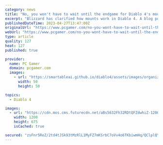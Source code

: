 ```yaml
---
category: news
title: "No, you won't have to wait until the endgame for Diablo 4's mounts"
excerpt: "Blizzard has clarified how mounts work in Diablo 4. A blog post earlier this week incorrectly said that you won't be able to ride a mount in Diablo 4 until you finish the main questline, a mistake that confused players and press alike."
publishedDateTime: 2023-04-27T13:47:00Z
originalUrl: "https://www.pcgamer.com/no-you-wont-have-to-wait-until-the-endgame-for-diablo-4s-mounts/"
webUrl: "https://www.pcgamer.com/no-you-wont-have-to-wait-until-the-endgame-for-diablo-4s-mounts/"
type: article
quality: 127
heat: 127
published: true

provider:
  name: PC Gamer
  domain: pcgamer.com
  images:
    - url: "https://smartableai.github.io/diablo4/assets/images/organizations/pcgamer.com-50x50.jpg"
      width: 50
      height: 50

topics:
  - Diablo 4

images:
  - url: "https://cdn.mos.cms.futurecdn.net/aBs5632Fh32RDtQFZdwhiZ-1200-80.jpg"
    width: 1200
    height: 675
    isCached: true

secured: "zsFnr5ReZ/2td4tJSk93tMzRlL1MyFZ7mKSrbC7oVv4o6TKbiwmHq/QClplQYTyqC3WB/quLyU8RJgmUzgeEylWz9q7Kg0UiQlwTBJPiBJ8442KdRhtsKt2uQ2gQhkBWODKU4Paurw9WncQeIy6+1SfOx4vfxdZSOFy6EdOVaOyQKBF1lqppQFaBbRHCtRL3Kmqcc/IpLkbc8jBpyUfNs9HzNktprMygZmb/+UakwrfzVcKBcvK9jGhGXTVuNoD1qJfRDLuuQdYDcHMz8/SRBojArabdBAecRQvTQ2JdCct9gEIkSfm+9TCAcd/0ySYF2wm+IaR9uq8EAV1oJF3Y8urXEQlHwLaguhNuh6GPgJ0=;4rGQbkWPHnWX6KwU/5m9hA=="
---
```


